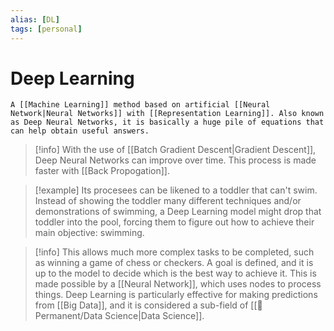 ```yaml
---
alias: [DL]
tags: [personal]
---
```

# Deep Learning

```ad-note
A [[Machine Learning]] method based on artificial [[Neural Network|Neural Networks]] with [[Representation Learning]]. Also known as Deep Neural Networks, it is basically a huge pile of equations that can help obtain useful answers.
```

> [!info]
> With the use of [[Batch Gradient Descent|Gradient Descent]], Deep Neural Networks can improve over time. This process is made faster with [[Back Propogation]].

> [!example] 
> Its procesees can be likened to a toddler that can't swim. Instead of showing the toddler many different techniques and/or demonstrations of swimming, a Deep Learning model might drop that toddler into the pool, forcing them to figure out how to achieve their main objective: swimming.

> [!info] 
> This allows much more complex tasks to be completed, such as winning a game of chess or checkers. A goal is defined, and it is up to the model to decide which is the best way to achieve it. This is made possible by a [[Neural Network]], which uses nodes to process things.
Deep Learning is particularly effective for making predictions from [[Big Data]], and it is considered a sub-field of [[🗻Permanent/Data Science|Data Science]].